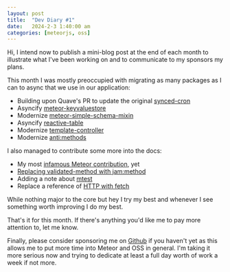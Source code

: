 ```yaml
---
layout: post
title:  "Dev Diary #1"
date:   2024-2-3 1:40:00 am
categories: [meteorjs, oss]
---
```


Hi, I intend now to publish a mini-blog post at the end of each month to illustrate what I've been working on and to communicate to my sponsors my plans.

This month I was mostly preoccupied with migrating as many packages as I can to async that we use in our application:

- Building upon Quave's PR to update the original [synced-cron](https://github.com/percolatestudio/meteor-synced-cron/pull/150)
- Asyncify [meteor-keyvaluestore](https://github.com/theduke/meteor-keyvalstore/pull/2)
- Modernize [meteor-simple-schema-mixin](https://github.com/rhettlivingston/meteor-simple-schema-mixin/pull/6)
- Asyncify [reactive-table](https://github.com/aslagle/reactive-table/pull/495)
- Modernize [template-controller](https://github.com/meteor-space/template-controller/pull/37) 
- Modernize [anti:methods](https://github.com/anticoders/meteor-methods/pull/7) 

I also managed to contribute some more into the docs:

- My most [infamous Meteor contribution](https://github.com/meteor/meteor/pull/12975), yet
- [Replacing validated-method with jam:method](https://github.com/meteor/meteor/pull/12961) 
- Adding a note about [mtest](https://github.com/meteor/meteor/pull/12962)
- Replace a reference of [HTTP with fetch](https://github.com/meteor/meteor/pull/12976)

While nothing major to the core but hey I try my best and whenever I see something worth improving I do my best.

That's it for this month. If there's anything you'd like me to pay more attention to, let me know. 

Finally, please consider sponsoring me on [Github](https://github.com/sponsors/harryadel) if you haven't yet as this allows me to put more time into Meteor and OSS in general. I'm taking it more serious now and trying to dedicate at least a full day worth of work a week if not more.